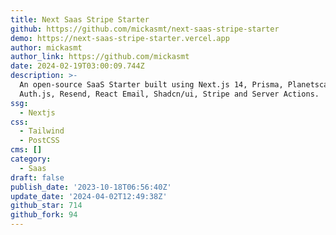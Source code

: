 ```yaml
---
title: Next Saas Stripe Starter
github: https://github.com/mickasmt/next-saas-stripe-starter
demo: https://next-saas-stripe-starter.vercel.app
author: mickasmt
author_link: https://github.com/mickasmt
date: 2024-02-19T03:00:09.744Z
description: >-
  An open-source SaaS Starter built using Next.js 14, Prisma, Planetscale,
  Auth.js, Resend, React Email, Shadcn/ui, Stripe and Server Actions.
ssg:
  - Nextjs
css:
  - Tailwind
  - PostCSS
cms: []
category:
  - Saas
draft: false
publish_date: '2023-10-18T06:56:40Z'
update_date: '2024-04-02T12:49:38Z'
github_star: 714
github_fork: 94
---
```

